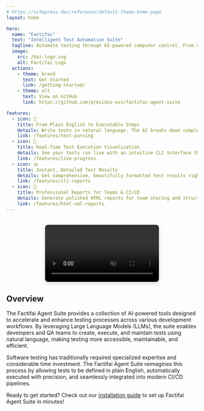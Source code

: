 ```yaml
---
# https://vitepress.dev/reference/default-theme-home-page
layout: home

hero:
  name: "Factifai"
  text: "Intelligent Test Automation Suite"
  tagline: Automate testing through AI-powered computer control. From manual steps to automated tests in minutes.
  image:
    src: /hai-logo.svg
    alt: Factifai Logo
  actions:
    - theme: brand
      text: Get Started
      link: /getting-started/
    - theme: alt
      text: View on GitHub
      link: https://github.com/presidio-oss/factifai-agent-suite

features:
  - icon: 🧠
    title: From Plain English to Executable Steps
    details: Write tests in natural language. The AI breaks down complex instructions into precise, organized steps ready for execution.
    link: /features/test-parsing
  - icon: 🔄
    title: Real-Time Test Execution Visualization
    details: See your tests run live with an intuitive CLI interface that shows exactly what's happening at each moment.
    link: /features/live-progress
  - icon: 📊
    title: Instant, Detailed Test Results
    details: Get comprehensive, beautifully formatted test results right in your terminal the moment execution completes.
    link: /features/cli-reports
  - icon: 📑
    title: Professional Reports for Teams & CI/CD
    details: Generate polished HTML reports for team sharing and structured XML outputs for your CI/CD pipelines.
    link: /features/html-xml-reports
---
```


<div class="demo-container">
  <video controls autoplay loop muted class="demo-video">
    <source src="/Demo.mp4" type="video/mp4">
    Your browser does not support the video tag.
  </video>
</div>

## Overview

The Factifai Agent Suite provides a collection of AI-powered tools designed to accelerate and enhance testing processes across various development workflows. By leveraging Large Language Models (LLMs), the suite enables developers and QA teams to create, execute, and maintain tests using natural language, making testing more accessible, maintainable, and efficient.

Software testing has traditionally required specialized expertise and considerable time investment. The Factifai Agent Suite reimagines this process by allowing tests to be defined in plain English, automatically executed with precision, and seamlessly integrated into modern CI/CD pipelines.

<div class="custom-container tip">
  <p>Ready to get started? Check out our <a href="./getting-started/installation">installation guide</a> to set up Factifai Agent Suite in minutes!</p>
</div>

<style>
.demo-container {
  margin: 2rem 0;
  display: flex;
  justify-content: center;
}
.demo-video {
  max-width: 100%;
  border-radius: 8px;
  box-shadow: 0 4px 12px rgba(0, 0, 0, 0.15);
}
</style>
 